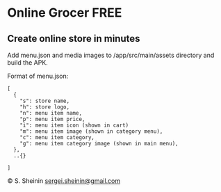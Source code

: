 # Online Grocer FREE
## Create online store in minutes

Add menu.json and media images to /app/src/main/assets directory and build the APK.

Format of menu.json:

```
[
  {
    "s": store name,
    "h": store logo,
    "n": menu item name,
    "p": menu item price,
    "i": menu item icon (shown in cart)
    "m": menu item image (shown in category menu),
    "c": menu item category,
    "g": menu item category image (shown in main menu),
  },
  ..{}

]
```

&copy; S. Sheinin
sergei.sheinin@gmail.com
